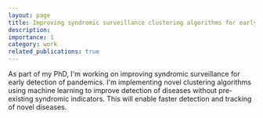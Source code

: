 ```yaml
---
layout: page
title: Improving syndromic surveillance clustering algorithms for early detection
description: 
importance: 1
category: work
related_publications: true
---
```


As part of my PhD, I'm working on improving syndromic surveillance for early detection of pandemics. I'm implementing novel clustering algorithms using machine learning to improve detection of diseases without pre-existing syndromic indicators. This will enable faster detection and tracking of novel diseases.